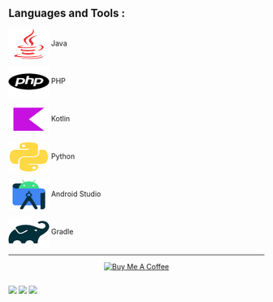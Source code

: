 ## Languages and Tools :
<div style="display: inline_block">
    <p><img align="center" alt="Java" height="60" width="80" src="https://raw.githubusercontent.com/devicons/devicon/master/icons/java/java-plain.svg"> Java</p>
    <p><img align="center" alt="PHP" height="60" width="80" src="https://raw.githubusercontent.com/devicons/devicon/master/icons/php/php-plain.svg"> PHP</p>
    <p><img align="center" alt="Kotlin" height="60" width="80" src="https://raw.githubusercontent.com/devicons/devicon/master/icons/kotlin/kotlin-plain.svg"> Kotlin</p>
    <p><img align="center" alt="Python" height="60" width="80" src="https://raw.githubusercontent.com/devicons/devicon/master/icons/python/python-plain.svg"> Python</p>
    <p><img align="center" alt="Android Studio" height="60" width="80" src="https://github.com/devicons/devicon/blob/master/icons/androidstudio/androidstudio-original.svg"> Android Studio</p>
    <p><img align="center" alt="Gradle" height="60" width="80" src="https://github.com/devicons/devicon/blob/master/icons/gradle/gradle-original.svg"> Gradle</p>
  </div>


---
<p align="center">
<a href="https://www.coffeebede.com/MohammadRezaFirouzi" target="_blank"><img src="https://www.coffeebede.com/DashboardTemplateV2/app-assets/images/banner/default-yellow.svg" alt="Buy Me A Coffee" height="300" width="400"></a>
</p>


  
  ##
 
<div> 
  <a href="https://instagram.com/mohammadreza_firoouzi" target="_blank"><img src="https://img.shields.io/badge/-Instagram-%23E4405F?style=for-the-badge&logo=instagram&logoColor=white" target="_blank"></a>
    <a href = "mrfirouziii@gmail.com"><img src="https://img.shields.io/badge/-Gmail-%23333?style=for-the-badge&logo=gmail&logoColor=white" target="_blank"></a>
  <a href="https://www.linkedin.com/in/rafaella-ballerini-45875016a" target="_blank"><img src="https://img.shields.io/badge/-Telegram-%230077B5?style=for-the-badge&logo=telegram&logoColor=white" target="_blank"></a> 
  
</div>
